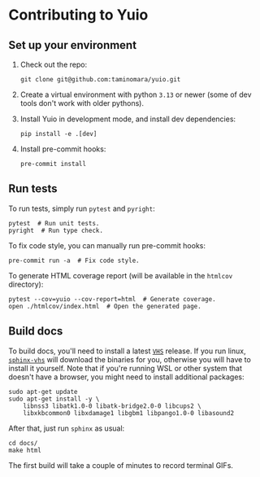 # Contributing to Yuio

## Set up your environment

1. Check out the repo:

   ```shell
   git clone git@github.com:taminomara/yuio.git
   ```

2. Create a virtual environment with python `3.13` or newer
   (some of dev tools don't work with older pythons).

3. Install Yuio in development mode, and install dev dependencies:

   ```shell
   pip install -e .[dev]
   ```

4. Install pre-commit hooks:

   ```shell
   pre-commit install
   ```

## Run tests

To run tests, simply run `pytest` and `pyright`:

```shell
pytest  # Run unit tests.
pyright  # Run type check.
```

To fix code style, you can manually run pre-commit hooks:

```shell
pre-commit run -a  # Fix code style.
```

To generate HTML coverage report
(will be available in the `htmlcov` directory):

```shell
pytest --cov=yuio --cov-report=html  # Generate coverage.
open ./htmlcov/index.html  # Open the generated page.
```


## Build docs

To build docs, you'll need to install a latest [`VHS`] release.
If you run linux, [`sphinx-vhs`] will download the binaries for you,
otherwise you will have to install it yourself. Note that if you're running WSL
or other system that doesn't have a browser,
you might need to install additional packages:

```shell
sudo apt-get update
sudo apt-get install -y \
    libnss3 libatk1.0-0 libatk-bridge2.0-0 libcups2 \
    libxkbcommon0 libxdamage1 libgbm1 libpango1.0-0 libasound2
```

After that, just run `sphinx` as usual:

```shell
cd docs/
make html
```

The first build will take a couple of minutes to record terminal GIFs.

[`VHS`]: https://github.com/charmbracelet/vhs?tab=readme-ov-file#installation
[`sphinx-vhs`]: https://github.com/taminomara/sphinx-vhs
